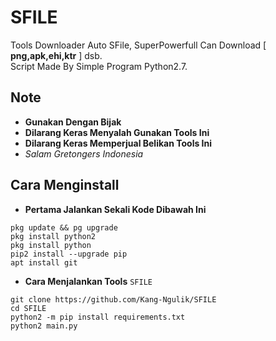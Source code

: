# SFILE
Tools Downloader Auto SFile, SuperPowerfull Can Download [ **png,apk,ehi,ktr** ] dsb.\
Script Made By Simple Program Python2.7.
## Note
- **Gunakan Dengan Bijak**
- **Dilarang Keras Menyalah Gunakan Tools Ini**
- **Dilarang Keras Memperjual Belikan Tools Ini**
- _Salam Gretongers Indonesia_
## Cara Menginstall
- **Pertama Jalankan Sekali Kode Dibawah Ini**
```
pkg update && pg upgrade
pkg install python2
pkg install python
pip2 install --upgrade pip
apt install git
```
- **Cara Menjalankan Tools** `SFILE`
```
git clone https://github.com/Kang-Ngulik/SFILE
cd SFILE
python2 -m pip install requirements.txt
python2 main.py
```
